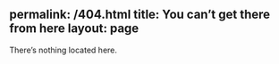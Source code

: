 permalink: /404.html
title: You can’t get there from here
layout: page
---
There’s nothing located here.